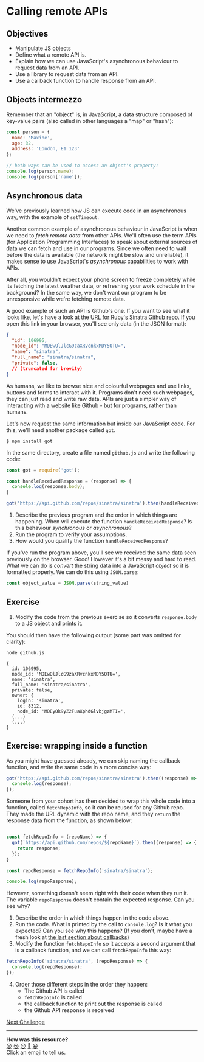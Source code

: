 # Calling remote APIs

## Objectives

 * Manipulate JS objects
 * Define what a remote API is.
 * Explain how we can use JavaScript's asynchronous behaviour to request data from an API.
 * Use a library to request data from an API.
 * Use a callback function to handle response from an API.

## Objects intermezzo

Remember that an "object" is, in JavaScript, a data structure composed of key-value pairs (also called in other languages a "map" or "hash"):

```javascript
const person = {
  name: 'Maxine',
  age: 32,
  address: 'London, E1 123'
};

// both ways can be used to access an object's property:
console.log(person.name);
console.log(person['name']);
```

## Asynchronous data

We've previously learned how JS can execute code in an asynchronous way, with the example of `setTimeout`.

Another common example of asynchronous behaviour in JavaScript is when we need to *fetch remote data* from other APIs. We'll often use the term APIs (for Application Programming Interfaces) to speak about external sources of data we can fetch and use in our programs. Since we often need to wait before the data is available (the network might be slow and unreliable), it makes sense to use JavaScript's *asynchronous* capabilities to work with APIs.

After all, you wouldn't expect your phone screen to freeze completely while its fetching the latest weather data, or refreshing your work schedule in the background? In the same way, we don't want our program to be unresponsive while we're fetching remote data. 

A good example of such an API is Github's one. If you want to see what it looks like, let's have a look at the [URL for Ruby's Sinatra Github repo.](https://api.github.com/repos/sinatra/sinatra) If you open this link in your browser, you'll see only data (in the JSON format):

```json
{
  "id": 106995,
  "node_id": "MDEwOlJlcG9zaXRvcnkxMDY5OTU=",
  "name": "sinatra",
  "full_name": "sinatra/sinatra",
  "private": false,
  // (truncated for brevity)
}
```

As humans, we like to browse nice and colourful webpages and use links, buttons and forms to interact with it. Programs don't need such webpages, they can just read and write raw data. APIs are just a simpler way of interacting with a website like Github - but for programs, rather than humans.

Let's now request the same information but inside our JavaScript code. For this, we'll need another package called `got`.

```
$ npm install got
```

In the same directory, create a file named `github.js` and write the following code:

```javascript
const got = require('got');

const handleReceivedResponse = (response) => {
  console.log(response.body);
}

got('https://api.github.com/repos/sinatra/sinatra').then(handleReceivedResponse);
```

1. Describe the previous program and the order in which things are happening. When will execute the function `handleReceivedResponse`? Is this behaviour *synchronous* or *asynchronous*?
2. Run the program to verify your assumptions. 
3. How would you qualify the function `handleReceivedResponse`?

If you've run the program above, you'll see we received the same data seen previously on the browser. Good! However it's a bit messy and hard to read. What we can do is *convert* the string data into a JavaScript *object* so it is formatted properly. We can do this using `JSON.parse`:

```javascript
const object_value = JSON.parse(string_value)
```

## Exercise 

1. Modify the code from the previous exercise so it converts `response.body` to a JS object and prints it.

You should then have the following output (some part was omitted for clarity):

```
node github.js

{
  id: 106995,
  node_id: 'MDEwOlJlcG9zaXRvcnkxMDY5OTU=',
  name: 'sinatra',
  full_name: 'sinatra/sinatra',
  private: false,
  owner: {
    login: 'sinatra',
    id: 8312,
    node_id: 'MDEyOk9yZ2FuaXphdGlvbjgzMTI=',
  (...)
  (...)
}
```

## Exercise: wrapping inside a function

As you might have guessed already, we can skip naming the callback function, and write the same code in a more concise way:

```javascript
got('https://api.github.com/repos/sinatra/sinatra').then((response) => {
  console.log(response);
});
```

Someone from your cohort has then decided to wrap this whole code into a function,  called `fetchRepoInfo`, so it can be reused for any Github repo. They made the URL dynamic with the repo name, and they `return` the response data from the function, as shown below:
```javascript

const fetchRepoInfo = (repoName) => {
  got(`https://api.github.com/repos/${repoName}`).then((response) => {
    return response;
  });
}

const repoResponse = fetchRepoInfo('sinatra/sinatra');

console.log(repoResponse);
```

However, something doesn't seem right with their code when they run it. The variable `repoResponse` doesn't contain the expected response. Can you see why?

1. Describe the order in which things happen in the code above.
2. Run the code. What is printed by the call to `console.log`? Is it what you expected? Can you see why this happens? (If you don't, maybe have a fresh look at [the last section about callbacks](6-async.md))
3. Modify the function `fetchRepoInfo` so it accepts a second argument that is a callback function, and we can call `fetchRepoInfo` this way:

```javascript
fetchRepoInfo('sinatra/sinatra', (repoResponse) => {
  console.log(repoResponse);
});
```

4. Order those different steps in the order they happen:
    * The Github API is called
    * `fetchRepoInfo` is called
    * the callback function to print out the response is called
    * the Github API response is received
  


[Next Challenge](11_weather_api.md)

<!-- BEGIN GENERATED SECTION DO NOT EDIT -->

---

**How was this resource?**  
[😫](https://airtable.com/shrUJ3t7KLMqVRFKR?prefill_Repository=makersacademy/javascript-fundamentals&prefill_File=contents/10_calling_apis.md&prefill_Sentiment=😫) [😕](https://airtable.com/shrUJ3t7KLMqVRFKR?prefill_Repository=makersacademy/javascript-fundamentals&prefill_File=contents/10_calling_apis.md&prefill_Sentiment=😕) [😐](https://airtable.com/shrUJ3t7KLMqVRFKR?prefill_Repository=makersacademy/javascript-fundamentals&prefill_File=contents/10_calling_apis.md&prefill_Sentiment=😐) [🙂](https://airtable.com/shrUJ3t7KLMqVRFKR?prefill_Repository=makersacademy/javascript-fundamentals&prefill_File=contents/10_calling_apis.md&prefill_Sentiment=🙂) [😀](https://airtable.com/shrUJ3t7KLMqVRFKR?prefill_Repository=makersacademy/javascript-fundamentals&prefill_File=contents/10_calling_apis.md&prefill_Sentiment=😀)  
Click an emoji to tell us.

<!-- END GENERATED SECTION DO NOT EDIT -->
